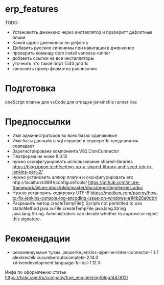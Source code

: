 # erp_features

TODO: 
- Установитть дженкинс через инсталлятор и првоеритт дефолтные опции
- Какой адрес дженкинса по дефолту
- Добавить русские синонимы при навигации в дженкинсе
- проверить команду opm install vanessa-runner
- добавить ссылки на все  инсталляторы
- уточнить что такое порт 1540 для 1с
- заполнить прмер форматов расписания

# Подготовка
oneScript
плагин для vsCode для отладки jenkinsfile
runner
irac

# Предпоссылки
* Имя администраторов во всех базах одинаковые
* Имя базы данныйх в sql сервере и сервере 1с предприятия совпадает
* Зарегистрирована компонента V83.ComConnector
* Платформа не ниже 8.3.12
* нужно сконфигурировать использование shared-libraries https://blog.ippon.tech/setting-up-a-shared-library-and-seed-job-in-jenkins-part-2/
* нужно установить аллюр плагин и сконфигурировать его http://localhost:8991/configureTools/ 
https://github.com/allure-framework/allure-docs/blob/master/docs/reporting/jenkins.adoc
* Нужно установить кодировку UTF-8 https://medium.com/pacroy/how-to-fix-jenkins-console-log-encoding-issue-on-windows-a1f4b26e0db4
* Разрешить метод createTempFile() Scripts not permitted to use staticMethod java.io.File createTempFile java.lang.String java.lang.String. Administrators can decide whether to approve or reject this signature.


# Рекомендации
* рекомендуемые тулзы: janjoerke.jenkins-pipeline-linter-connector-1.1.7  alexkrechik.cucumberautocomplete-2.14.0 xdrivendevelopment.language-1c-bsl-1.12.0


Инфа по оформлению статьи
https://habr.com/ru/company/true_engineering/blog/447812/